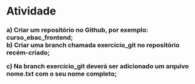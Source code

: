 
<h1> Atividade

<h3> a) Criar um repositório no Github, por exemplo: curso_ebac_frontend;
<br>
b)  Criar uma branch chamada exercicio_git no repositório recém-criado;

c) Na branch exercício_git deverá ser adicionado um arquivo nome.txt com o seu nome completo;
